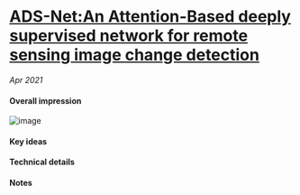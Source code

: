 # [ADS-Net:An Attention-Based deeply supervised network for remote sensing image change detection](https://sci-hub.yncjkj.com/10.1016/j.jag.2021.102348)

_Apr 2021_

#### Overall impression

![image](https://user-images.githubusercontent.com/83415336/147408379-aa878191-5f25-4ffc-bf03-17a39810f1c7.png)

#### Key ideas

#### Technical details



#### Notes


